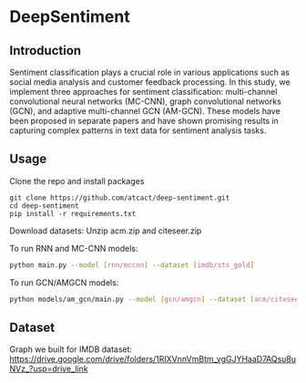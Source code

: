 # DeepSentiment

## Introduction
Sentiment classification plays a crucial role in various applications such as social media analysis and customer feedback processing. In this study, we implement three approaches for sentiment classification: multi-channel convolutional neural networks (MC-CNN), graph convolutional networks (GCN), and adaptive multi-channel GCN (AM-GCN). These models have been proposed in separate papers and have shown promising results in capturing complex patterns in text data for sentiment analysis tasks.

## Usage

Clone the repo and install packages

```
git clone https://github.com/atcact/deep-sentiment.git
cd deep-sentiment
pip install -r requirements.txt
```

Download datasets: Unzip acm.zip and citeseer.zip

To run RNN and MC-CNN models:

```bash
python main.py --model [rnn/mccnn] --dataset [imdb/sts_gold]
```

To run GCN/AMGCN models:

```bash
python models/am_gcn/main.py --model [gcn/amgcn] --dataset [acm/citeseer]
```


## Dataset

Graph we built for IMDB dataset:
https://drive.google.com/drive/folders/1RIXVnnVmBtm_vgGJYHaaD7AQsu8uNVz_?usp=drive_link


